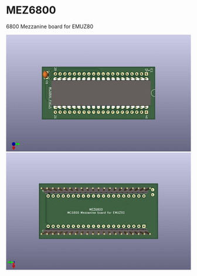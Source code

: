 # MEZ6800
6800 Mezzanine board for EMUZ80  

![MEZ6800 PCB TOP](https://github.com/satoshiokue/MEZ6800/blob/main/imgs/MEZ6800_top.jpg)
![MEZ6800 PCB BOTTOM](https://github.com/satoshiokue/MEZ6800/blob/main/imgs/MEZ6800_bottom.jpg)
